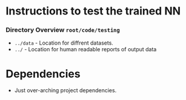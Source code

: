 # Instructions to test the trained NN

### Directory Overview `root/code/testing`
* `../data` - Location for diffrent datasets.
* `../` - Location for human readable reports of output data

# Dependencies
* Just over-arching project dependencies.
